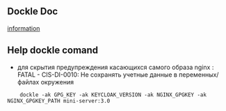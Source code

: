 ## Dockle Doc
[information](https://github.com/goodwithtech/dockle)
## Help dockle comand
- для скрытия предупреждения касающихся самого образа nginx : FATAL - CIS-DI-0010: Не сохранять учетные данные в переменных/файлах окружения
```
    dockle -ak GPG_KEY -ak KEYCLOAK_VERSION -ak NGINX_GPGKEY -ak  NGINX_GPGKEY_PATH mini-server:3.0
```